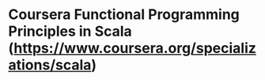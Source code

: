 # Coursera Functional Programming Principles in Scala (https://www.coursera.org/specializations/scala)
